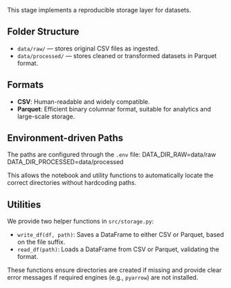 This stage implements a reproducible storage layer for datasets.

## Folder Structure
- `data/raw/` — stores original CSV files as ingested.
- `data/processed/` — stores cleaned or transformed datasets in Parquet format.

## Formats
- **CSV**: Human-readable and widely compatible.
- **Parquet**: Efficient binary columnar format, suitable for analytics and large-scale storage.

## Environment-driven Paths
The paths are configured through the `.env` file:
DATA_DIR_RAW=data/raw
DATA_DIR_PROCESSED=data/processed

This allows the notebook and utility functions to automatically locate the correct directories without hardcoding paths.

## Utilities
We provide two helper functions in `src/storage.py`:
- `write_df(df, path)`: Saves a DataFrame to either CSV or Parquet, based on the file suffix.
- `read_df(path)`: Loads a DataFrame from CSV or Parquet, validating the format.

These functions ensure directories are created if missing and provide clear error messages if required engines (e.g., `pyarrow`) are not installed.

